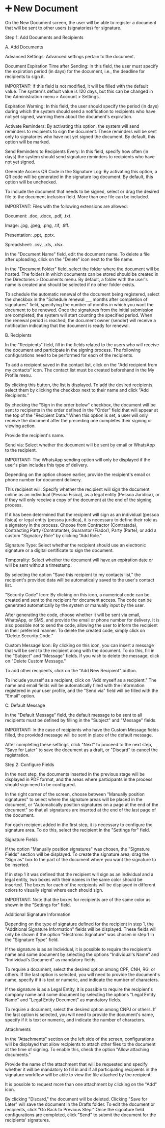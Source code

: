 # ➕ New Document

On the New Document screen, the user will be able to register a document that will be sent to other users (signatories) for signature.&#x20;

Step 1: Add Documents and Recipients

A. Add Documents&#x20;

Advanced Settings: Advanced settings pertain to the document.&#x20;

Document Expiration Time after Sending: In this field, the user must specify the expiration period (in days) for the document, i.e., the deadline for recipients to sign it.&#x20;

IMPORTANT: If this field is not modified, it will be filled with the default value. The system's default value is 120 days, but this can be changed in the Administration menu > Account > Settings.

Expiration Warning: In this field, the user should specify the period (in days) during which the system should send a notification to recipients who have not yet signed, warning them about the document's expiration.

Activate Reminders: By activating this option, the system will send reminders to recipients to sign the document. These reminders will be sent only to signatories who have not yet signed the document. By default, this option will be marked.

Send Reminders to Recipients Every: In this field, specify how often (in days) the system should send signature reminders to recipients who have not yet signed.

Generate Access QR Code in the Signature Log: By activating this option, a QR code will be generated in the signature log document. By default, this option will be unchecked.

To include the document that needs to be signed, select or drag the desired file to the document inclusion field. More than one file can be included.

IMPORTANT: Files with the following extensions are allowed:&#x20;

Document: .doc, .docx, .pdf, .txt.&#x20;

Image: .jpg, .jpeg, .png, .tif, .tiff.&#x20;

Presentation: .ppt, .pptx.&#x20;

Spreadsheet: .csv, .xls, .xlsx.&#x20;

In the "Document Name" field, edit the document name. To delete a file after uploading, click on the "Delete" icon next to the file name.

In the "Document Folder" field, select the folder where the document will be hosted. The folders in which documents can be stored should be created in the Directories > Documents menu. By default, a folder with the user's name is created and should be selected if no other folder exists.

To schedule the automatic renewal of the document being registered, select the checkbox in the "Schedule renewal \_\_\_ months after completion of signatures" field, specifying the number of months in which you want the document to be renewed. Once the signatures from the initial submission are completed, the system will start counting the specified period. When the renewal period is reached, the document owner (sender) will receive a notification indicating that the document is ready for renewal.

B. Recipients&#x20;

In the "Recipients" field, fill in the fields related to the users who will receive the document and participate in the signing process. The following configurations need to be performed for each of the recipients.&#x20;

To add a recipient saved in the contact list, click on the "Add recipient from my contacts" icon. The contact list must be created beforehand in the My Profile menu.&#x20;

By clicking this button, the list is displayed. To add the desired recipients, select them by clicking the checkbox next to their name and click "Add Recipients."

By checking the "Sign in the order below" checkbox, the document will be sent to recipients in the order defined in the "Order" field that will appear at the top of the "Recipient Data." When this option is set, a user will only receive the document after the preceding one completes their signing or viewing action.

Provide the recipient's name.&#x20;

Send via: Select whether the document will be sent by email or WhatsApp to the recipient.&#x20;

IMPORTANT: The WhatsApp sending option will only be displayed if the user's plan includes this type of delivery.&#x20;

Depending on the option chosen earlier, provide the recipient's email or phone number for document delivery.&#x20;

This recipient will: Specify whether the recipient will sign the document online as an individual (Pessoa Física), as a legal entity (Pessoa Jurídica), or if they will only receive a copy of the document at the end of the signing process.

If it has been determined that the recipient will sign as an individual (pessoa física) or legal entity (pessoa jurídica), it is necessary to define their role as a signatory in the process. Choose from Contractor (Contratada), Contracting Party (Contratante), Guarantor (Fiador), Party (Parte), or add a custom "Signatory Role" by clicking "Add Role."

Signature Type: Select whether the recipient should use an electronic signature or a digital certificate to sign the document.

Temporality: Select whether the document will have an expiration date or will be sent without a timestamp.

By selecting the option "Save this recipient to my contacts list," the recipient's provided data will be automatically saved to the user's contact list.

"Security Code" Icon: By clicking on this icon, a numerical code can be created and sent to the recipient for document access. The code can be generated automatically by the system or manually input by the user.

After generating the code, choose whether it will be sent via email, WhatsApp, or SMS, and provide the email or phone number for delivery. It is also possible not to send the code, allowing the user to inform the recipient in their preferred manner. To delete the created code, simply click on "Delete Security Code."

Custom Message Icon: By clicking on this icon, you can insert a message that will be sent to the recipient along with the document. To do this, fill in the "Subject" and "Message" fields. If you wish to delete the message, click on "Delete Custom Message."

To add other recipients, click on the "Add New Recipient" button.&#x20;

To include yourself as a recipient, click on "Add myself as a recipient." The name and email fields will be automatically filled with the information registered in your user profile, and the "Send via" field will be filled with the "Email" option.&#x20;

C. Default Message

In the "Default Message" field, the default message to be sent to all recipients must be defined by filling in the "Subject" and "Message" fields.&#x20;

IMPORTANT: In the case of recipients who have the Custom Message fields filled, the provided message will be sent in place of the default message.&#x20;

After completing these settings, click "Next" to proceed to the next step, "Save for Later" to save the document as a draft, or "Discard" to cancel the registration.

Step 2: Configure Fields

In the next step, the documents inserted in the previous stage will be displayed in PDF format, and the areas where participants in the process should sign need to be configured.

In the right corner of the screen, choose between "Manually position signatures" to select where the signature areas will be placed in the document, or "Automatically position signatures on a page at the end of the document" so that all signatures are inserted at the end of the last page of the document.&#x20;

For each recipient added in the first step, it is necessary to configure the signature area. To do this, select the recipient in the "Settings for" field.&#x20;

Signature Fields&#x20;

If the option "Manually position signatures" was chosen, the "Signature Fields" section will be displayed. To create the signature area, drag the "Sign as" box to the part of the document where you want the signature to be inserted.&#x20;

If in step 1 it was defined that the recipient will sign as an individual and a legal entity, two boxes with their names in the same color should be inserted. The boxes for each of the recipients will be displayed in different colors to visually signal where each should sign.&#x20;

IMPORTANT: Note that the boxes for recipients are of the same color as shown in the "Settings for" field.&#x20;

Additional Signature Information&#x20;

Depending on the type of signature defined for the recipient in step 1, the "Additional Signature Information" fields will be displayed. These fields will only be shown if the option "Electronic Signature" was chosen in step 1 in the "Signature Type" field.&#x20;

If the signature is as an Individual, it is possible to require the recipient's name and some document by selecting the options "Individual's Name" and "Individual's Document" as mandatory fields.&#x20;

To require a document, select the desired option among CPF, CNH, RG, or others. If the last option is selected, you will need to provide the document's name, specify if it is text or numeric, and indicate the number of characters.&#x20;

If the signature is as a Legal Entity, it is possible to require the recipient's company name and some document by selecting the options "Legal Entity Name" and "Legal Entity Document" as mandatory fields.&#x20;

To require a document, select the desired option among CNPJ or others. If the last option is selected, you will need to provide the document's name, specify if it is text or numeric, and indicate the number of characters.&#x20;

Attachments&#x20;

In the "Attachments" section on the left side of the screen, configurations will be displayed that allow recipients to attach other files to the document at the time of signing. To enable this, check the option "Allow attaching documents."&#x20;

Provide the name of the attachment that will be requested and specify whether it will be mandatory to fill in and if all participating recipients in the signature workflow will be able to view the file attached by the recipient.&#x20;

It is possible to request more than one attachment by clicking on the "Add" icon.&#x20;

By clicking "Discard," the document will be deleted. Clicking "Save for Later" will save the document in the Drafts folder. To edit the document or recipients, click "Go Back to Previous Step." Once the signature field configurations are completed, click "Send" to submit the document for the recipients' signatures.&#x20;
